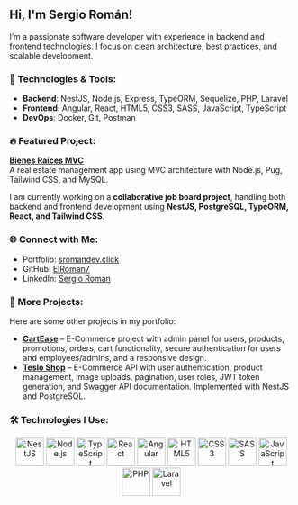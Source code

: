 ## Hi, I'm Sergio Román!  
I’m a passionate software developer with experience in backend and frontend technologies. I focus on clean architecture, best practices, and scalable development.

### 🚀 Technologies & Tools:
- **Backend**: NestJS, Node.js, Express, TypeORM, Sequelize, PHP, Laravel  
- **Frontend**: Angular, React, HTML5, CSS3, SASS, JavaScript, TypeScript  
- **DevOps**: Docker, Git, Postman  

### 🔥 Featured Project:  
**[Bienes Raíces MVC](https://github.com/ElRoman7/BienesRaicesMVCJs)**  
A real estate management app using MVC architecture with Node.js, Pug, Tailwind CSS, and MySQL.

I am currently working on a **collaborative job board project**, handling both backend and frontend development using **NestJS, PostgreSQL, TypeORM, React, and Tailwind CSS**.  

### 🌐 Connect with Me:  
- Portfolio: [sromandev.click](https://sromandev.click/)  
- GitHub: [ElRoman7](https://github.com/ElRoman7)  
- LinkedIn: [Sergio Román](https://www.linkedin.com/in/sergio-roman-397a012b4/)

### 📂 More Projects:  
Here are some other projects in my portfolio:
- **[CartEase](https://github.com/ElRoman7/CartEase)** – E-Commerce project with admin panel for users, products, promotions, orders, cart functionality, secure authentication for users and employees/admins, and a responsive design.
- **[Teslo Shop](https://github.com/ElRoman7/Teslo-shop)** – E-Commerce API with user authentication, product management, image uploads, pagination, user roles, JWT token generation, and Swagger API documentation. Implemented with NestJS and PostgreSQL.

### 🛠️ Technologies I Use:  
<p align="center">
  <img src="https://nestjs.com/img/logo-small.svg" alt="NestJS" width="50" height="50"/>
  <img src="https://cdn.jsdelivr.net/gh/devicons/devicon/icons/nodejs/nodejs-original.svg" alt="Node.js" width="50" height="50"/>
  <img src="https://cdn.jsdelivr.net/gh/devicons/devicon/icons/typescript/typescript-original.svg" alt="TypeScript" width="50" height="50"/>
  <img src="https://cdn.jsdelivr.net/gh/devicons/devicon/icons/react/react-original.svg" alt="React" width="50" height="50"/>
  <img src="https://cdn.jsdelivr.net/gh/devicons/devicon/icons/angularjs/angularjs-original.svg" alt="Angular" width="50" height="50"/>
  <img src="https://cdn.jsdelivr.net/gh/devicons/devicon/icons/html5/html5-original.svg" alt="HTML5" width="50" height="50"/>
  <img src="https://cdn.jsdelivr.net/gh/devicons/devicon/icons/css3/css3-original.svg" alt="CSS3" width="50" height="50"/>
  <img src="https://media2.dev.to/dynamic/image/width=800%2Cheight=%2Cfit=scale-down%2Cgravity=auto%2Cformat=auto/https%3A%2F%2Fdev-to-uploads.s3.amazonaws.com%2Fuploads%2Farticles%2F7j353v8xe1h861uc5i53.png" alt="SASS" width="50" height="50"/>
  <img src="https://cdn.jsdelivr.net/gh/devicons/devicon/icons/javascript/javascript-original.svg" alt="JavaScript" width="50" height="50"/>
  <img src="https://cdn.jsdelivr.net/gh/devicons/devicon/icons/php/php-original.svg" alt="PHP" width="50" height="50"/>
  <img src="https://upload.wikimedia.org/wikipedia/commons/9/9a/Laravel.svg" alt="Laravel" width="50" height="50"/>
</p>
